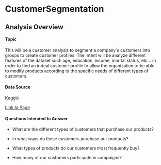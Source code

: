 # CustomerSegmentation

## Analysis Overview

#### Topic
This will be a customer analysis to segment a company's customers into groups to create customer profiles.
The intent will be analyze different features of the dataset such age, education, income, marital status, etc... in order to find an indeal customer profile to allow the organization to be able to modify products according to the specific needs of different types of customers.

#### Data Source

Kaggle

[Link to Page](https://www.kaggle.com/imakash3011/customer-personality-analysis)

#### Questions Intended to Answer

- What are the different types of customers that purchase our products?

- In what ways do these customers purchase our products?

- What types of products do our customers most frequently buy?

- How many of our customers participate in campaigns?


